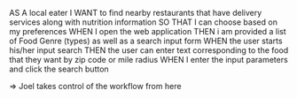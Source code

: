 AS A local eater
I WANT to find nearby restaurants that have delivery services along with nutrition information
SO THAT I can choose based on my preferences
WHEN I open the web application
THEN i am provided a list of Food Genre (types) as well as a search input form
WHEN the user starts his/her input search
THEN the user can enter text corresponding to the food that they want by zip code or mile radius
WHEN I enter the input parameters and click the search button

=> Joel takes control of the workflow from here
